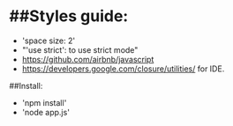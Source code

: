 ##Styles guide:
=============
  * 'space size: 2'
  * "'use strict': to use strict mode"
  * https://github.com/airbnb/javascript
  * https://developers.google.com/closure/utilities/ for IDE.

##Install:
  * 'npm install'
  * 'node app.js'
  

